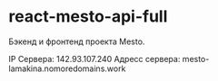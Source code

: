 # react-mesto-api-full

Бэкенд и фронтенд проекта Mesto.

IP Сервера: 142.93.107.240
Адресс сервера: mesto-lamakina.nomoredomains.work
